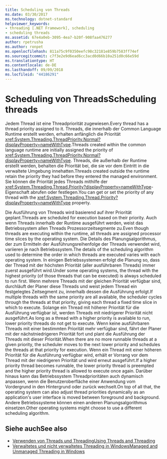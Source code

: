 ```yaml
---
title: Scheduling von Threads
ms.date: 03/30/2017
ms.technology: dotnet-standard
helpviewer_keywords:
- threading [.NET Framework], scheduling
- scheduling threads
ms.assetid: 67e4a0eb-3095-4ea7-b20f-908faa476277
author: rpetrusha
ms.author: ronpet
ms.openlocfilehash: 811a75c9f0350eefc98c32181e859b7583ff74ef
ms.sourcegitcommit: c7f3e2e9d6ead6cc3acd0d66b10a251d0c66e59d
ms.translationtype: HT
ms.contentlocale: de-DE
ms.lasthandoff: 09/09/2018
ms.locfileid: "44186291"
---
```

# <a name="scheduling-threads"></a><span data-ttu-id="4fb89-102">Scheduling von Threads</span><span class="sxs-lookup"><span data-stu-id="4fb89-102">Scheduling threads</span></span>

<span data-ttu-id="4fb89-103">Jedem Thread ist eine Threadpriorität zugewiesen.</span><span class="sxs-lookup"><span data-stu-id="4fb89-103">Every thread has a thread priority assigned to it.</span></span> <span data-ttu-id="4fb89-104">Threads, die innerhalb der Common Language Runtime erstellt werden, erhalten anfänglich die Priorität <xref:System.Threading.ThreadPriority.Normal?displayProperty=nameWithType>.</span><span class="sxs-lookup"><span data-stu-id="4fb89-104">Threads created within the common language runtime are initially assigned the priority of <xref:System.Threading.ThreadPriority.Normal?displayProperty=nameWithType>.</span></span> <span data-ttu-id="4fb89-105">Threads, die außerhalb der Runtime erstellt werden, behalten die Priorität bei, die sie vor dem Eintritt in die verwaltete Umgebung innehatten.</span><span class="sxs-lookup"><span data-stu-id="4fb89-105">Threads created outside the runtime retain the priority they had before they entered the managed environment.</span></span> <span data-ttu-id="4fb89-106">Sie können die Priorität jedes Threads mithilfe der <xref:System.Threading.Thread.Priority?displayProperty=nameWithType>-Eigenschaft abrufen oder festlegen.</span><span class="sxs-lookup"><span data-stu-id="4fb89-106">You can get or set the priority of any thread with the <xref:System.Threading.Thread.Priority?displayProperty=nameWithType> property.</span></span>  
  
 <span data-ttu-id="4fb89-107">Die Ausführung von Threads wird basierend auf ihrer Priorität geplant.</span><span class="sxs-lookup"><span data-stu-id="4fb89-107">Threads are scheduled for execution based on their priority.</span></span> <span data-ttu-id="4fb89-108">Auch wenn Threads innerhalb der Runtime ausgeführt werden, weist das Betriebssystem allen Threads Prozessorzeitsegmente zu.</span><span class="sxs-lookup"><span data-stu-id="4fb89-108">Even though threads are executing within the runtime, all threads are assigned processor time slices by the operating system.</span></span> <span data-ttu-id="4fb89-109">Die Details des Planungsalgorithmus, der zum Ermitteln der Ausführungsreihenfolge der Threads verwendet wird, variieren je nach Betriebssystem.</span><span class="sxs-lookup"><span data-stu-id="4fb89-109">The details of the scheduling algorithm used to determine the order in which threads are executed varies with each operating system.</span></span> <span data-ttu-id="4fb89-110">In einigen Betriebssystemen erfolgt die Planung so, dass der Thread mit der höchsten Priorität (aller ausführbaren Threads) immer zuerst ausgeführt wird.</span><span class="sxs-lookup"><span data-stu-id="4fb89-110">Under some operating systems, the thread with the highest priority (of those threads that can be executed) is always scheduled to run first.</span></span> <span data-ttu-id="4fb89-111">Wenn mehrere Threads mit der gleichen Priorität verfügbar sind, durchläuft der Planer diese Threads und weist jedem Thread ein festgelegtes Zeitsegment zu, innerhalb dessen die Ausführung erfolgt.</span><span class="sxs-lookup"><span data-stu-id="4fb89-111">If multiple threads with the same priority are all available, the scheduler cycles through the threads at that priority, giving each thread a fixed time slice in which to execute.</span></span> <span data-ttu-id="4fb89-112">Solange ein Thread mit höherer Priorität für die Ausführung verfügbar ist, werden Threads mit niedrigerer Priorität nicht ausgeführt.</span><span class="sxs-lookup"><span data-stu-id="4fb89-112">As long as a thread with a higher priority is available to run, lower priority threads do not get to execute.</span></span> <span data-ttu-id="4fb89-113">Wenn keine ausführbaren Threads mit einer bestimmten Priorität mehr verfügbar sind, fährt der Planer mit der nächstniedrigeren Priorität fort und plant die Ausführung der Threads mit dieser Priorität.</span><span class="sxs-lookup"><span data-stu-id="4fb89-113">When there are no more runnable threads at a given priority, the scheduler moves to the next lower priority and schedules the threads at that priority for execution.</span></span> <span data-ttu-id="4fb89-114">Wenn ein Thread mit einer höheren Priorität für die Ausführung verfügbar wird, erhält er Vorrang vor dem Thread mit der niedrigeren Priorität und wird erneut ausgeführt.</span><span class="sxs-lookup"><span data-stu-id="4fb89-114">If a higher priority thread becomes runnable, the lower priority thread is preempted and the higher priority thread is allowed to execute once again.</span></span> <span data-ttu-id="4fb89-115">Darüber hinaus kann das Betriebssystem Threadprioritäten auch dynamisch anpassen, wenn die Benutzeroberfläche einer Anwendung vom Vordergrund in den Hintergrund oder zurück wechselt.</span><span class="sxs-lookup"><span data-stu-id="4fb89-115">On top of all that, the operating system can also adjust thread priorities dynamically as an application's user interface is moved between foreground and background.</span></span> <span data-ttu-id="4fb89-116">Andere Betriebssysteme können einen anderen Planungsalgorithmus einsetzen.</span><span class="sxs-lookup"><span data-stu-id="4fb89-116">Other operating systems might choose to use a different scheduling algorithm.</span></span>  
  
## <a name="see-also"></a><span data-ttu-id="4fb89-117">Siehe auch</span><span class="sxs-lookup"><span data-stu-id="4fb89-117">See also</span></span>

- [<span data-ttu-id="4fb89-118">Verwenden von Threads und Threading</span><span class="sxs-lookup"><span data-stu-id="4fb89-118">Using Threads and Threading</span></span>](../../../docs/standard/threading/using-threads-and-threading.md)  
- [<span data-ttu-id="4fb89-119">Verwaltetes und nicht verwaltetes Threading in Windows</span><span class="sxs-lookup"><span data-stu-id="4fb89-119">Managed and Unmanaged Threading in Windows</span></span>](../../../docs/standard/threading/managed-and-unmanaged-threading-in-windows.md)
